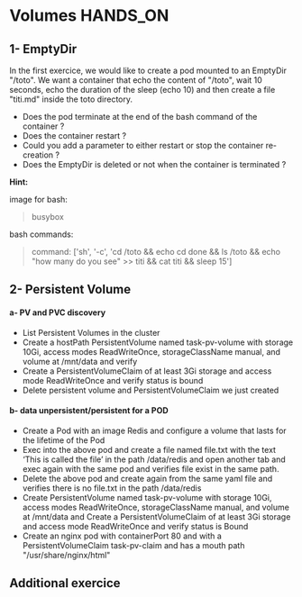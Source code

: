 # Volumes HANDS_ON

## 1- EmptyDir

In the first exercice, we would like to create a pod mounted to an EmptyDir "/toto". We want a container that echo the content of "/toto", wait 10 seconds, echo the duration of the sleep (echo 10) and then create a file "titi.md" inside the toto directory.

  - Does the pod terminate at the end of the bash command of the container ?
  - Does the container restart ?
  - Could you add a parameter to either restart or stop the container re-creation ?
  - Does the EmptyDir is deleted or not when the container is terminated ?

**Hint:**

image for bash:
> busybox

bash commands:
> command: ['sh', '-c', 'cd /toto && echo cd done && ls /toto && echo "how many do you see" >> titi && cat titi && sleep 15']


## 2- Persistent Volume

#### a- PV and PVC discovery

 - List Persistent Volumes in the cluster
 - Create a hostPath PersistentVolume named task-pv-volume with storage 10Gi, access modes ReadWriteOnce, storageClassName manual, and volume at /mnt/data and verify
 - Create a PersistentVolumeClaim of at least 3Gi storage and access mode ReadWriteOnce and verify status is bound
 - Delete persistent volume and PersistentVolumeClaim we just created

#### b- data unpersistent/persistent for a POD

 - Create a Pod with an image Redis and configure a volume that lasts for the lifetime of the Pod
 - Exec into the above pod and create a file named file.txt with the text ‘This is called the file’ in the path /data/redis and open another tab and exec again with the same pod and verifies file exist in the same path.
 - Delete the above pod and create again from the same yaml file and verifies there is no file.txt in the path /data/redis
 - Create PersistentVolume named task-pv-volume with storage 10Gi, access modes ReadWriteOnce, storageClassName manual, and volume at /mnt/data and Create a PersistentVolumeClaim of at least 3Gi storage and access mode ReadWriteOnce and verify status is Bound
 - Create an nginx pod with containerPort 80 and with a PersistentVolumeClaim task-pv-claim and has a mouth path "/usr/share/nginx/html"

## Additional exercice
